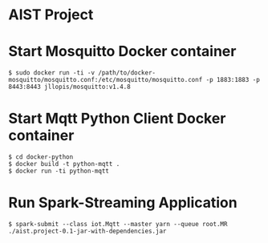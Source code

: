 AIST Project
================

# Start Mosquitto Docker container
    $ sudo docker run -ti -v /path/to/docker-mosquitto/mosquitto.conf:/etc/mosquitto/mosquitto.conf -p 1883:1883 -p 8443:8443 jllopis/mosquitto:v1.4.8

# Start Mqtt Python Client Docker container
    $ cd docker-python
    $ docker build -t python-mqtt .
    $ docker run -ti python-mqtt

# Run Spark-Streaming Application
    $ spark-submit --class iot.Mqtt --master yarn --queue root.MR ./aist.project-0.1-jar-with-dependencies.jar

